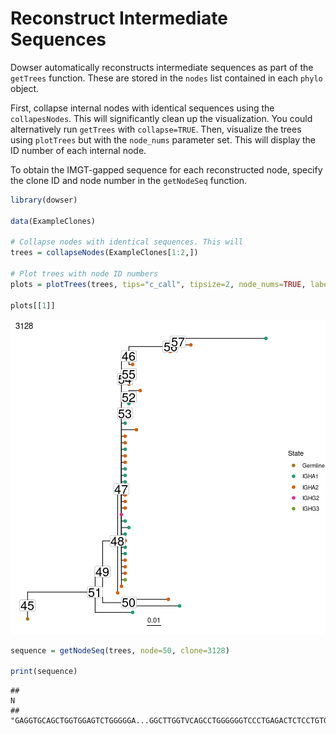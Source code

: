 # Reconstruct Intermediate Sequences

Dowser automatically reconstructs intermediate sequences as part of the `getTrees` function. These are stored in the `nodes` list contained in each `phylo` object.

First, collapse internal nodes with identical sequences using the `collapesNodes`. This will significantly clean up the visualization. You could alternatively run `getTrees` with `collapse=TRUE`. Then, visualize the trees using `plotTrees` but with the `node_nums` parameter set. This will display the ID number of each internal node.

To obtain the IMGT-gapped sequence for each reconstructed node, specify the clone ID and node number in the `getNodeSeq` function.


```r
library(dowser)

data(ExampleClones)

# Collapse nodes with identical sequences. This will 
trees = collapseNodes(ExampleClones[1:2,])

# Plot trees with node ID numbers
plots = plotTrees(trees, tips="c_call", tipsize=2, node_nums=TRUE, labelsize=7)

plots[[1]]
```

![plot of chunk Sequences-Vignette-1](figure/Sequences-Vignette-1-1.png)

```r
sequence = getNodeSeq(trees, node=50, clone=3128)

print(sequence)
```

```
##                                                                                                                                                                                                                                                                                                                                                                                                                    N 
## "GAGGTGCAGCTGGTGGAGTCTGGGGGA...GGCTTGGTVCAGCCTGGGGGGTCCCTGAGACTCTCCTGTGCAGCCTCTGGATTCACCTTC............AGTGAYTATGCCATGAGCTGGTTCCGCCAGGCTCCAGGGAAGGGKCTGGAGTGGGTGGGTTTCATTAGAAGCAGACGTTTTGGTGGGACGCCGGACTACGCCGCGTCAGTGAGA...GACAGATTCACCATTTCAAGAGACGATTCCAAAAGCATCGCCTATCTGCAAATGAACAGCCTGAAAACCGAGGACACAGCCGTGTATTTTTGTAGTAGAGATCTCGCGGTTATATCCACAATAGCTGGTACTAACTGGTTCGACCCCAGGGGCCAGGGAGCCCTGGTCACCGTCTCCTCAGNN"
```
